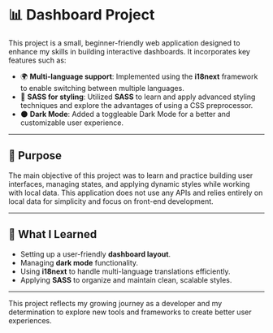 # 📊 Dashboard Project

This project is a small, beginner-friendly web application designed to enhance my skills in building interactive dashboards. It incorporates key features such as:

- 🌍 **Multi-language support**: Implemented using the **i18next** framework to enable switching between multiple languages.
- 🎨 **SASS for styling**: Utilized **SASS** to learn and apply advanced styling techniques and explore the advantages of using a CSS preprocessor.
- 🌑 **Dark Mode**: Added a toggleable Dark Mode for a better and customizable user experience.

---

## 🌟 Purpose

The main objective of this project was to learn and practice building user interfaces, managing states, and applying dynamic styles while working with local data. This application does not use any APIs and relies entirely on local data for simplicity and focus on front-end development.

---

## 🚀 What I Learned

- Setting up a user-friendly **dashboard layout**.
- Managing **dark mode** functionality.
- Using **i18next** to handle multi-language translations efficiently.
- Applying **SASS** to organize and maintain clean, scalable styles.

---

This project reflects my growing journey as a developer and my determination to explore new tools and frameworks to create better user experiences.
